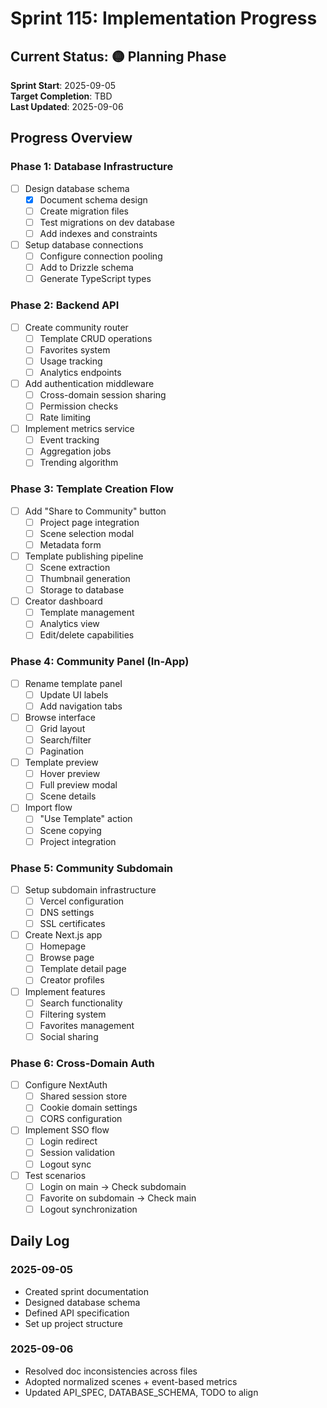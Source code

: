 # Sprint 115: Implementation Progress

## Current Status: 🟡 Planning Phase
**Sprint Start**: 2025-09-05  
**Target Completion**: TBD  
**Last Updated**: 2025-09-06

## Progress Overview

### Phase 1: Database Infrastructure
- [ ] Design database schema
  - [x] Document schema design
  - [ ] Create migration files
  - [ ] Test migrations on dev database
  - [ ] Add indexes and constraints
- [ ] Setup database connections
  - [ ] Configure connection pooling
  - [ ] Add to Drizzle schema
  - [ ] Generate TypeScript types

### Phase 2: Backend API
- [ ] Create community router
  - [ ] Template CRUD operations
  - [ ] Favorites system
  - [ ] Usage tracking
  - [ ] Analytics endpoints
- [ ] Add authentication middleware
  - [ ] Cross-domain session sharing
  - [ ] Permission checks
  - [ ] Rate limiting
- [ ] Implement metrics service
  - [ ] Event tracking
  - [ ] Aggregation jobs
  - [ ] Trending algorithm

### Phase 3: Template Creation Flow
- [ ] Add "Share to Community" button
  - [ ] Project page integration
  - [ ] Scene selection modal
  - [ ] Metadata form
- [ ] Template publishing pipeline
  - [ ] Scene extraction
  - [ ] Thumbnail generation
  - [ ] Storage to database
- [ ] Creator dashboard
  - [ ] Template management
  - [ ] Analytics view
  - [ ] Edit/delete capabilities

### Phase 4: Community Panel (In-App)
- [ ] Rename template panel
  - [ ] Update UI labels
  - [ ] Add navigation tabs
- [ ] Browse interface
  - [ ] Grid layout
  - [ ] Search/filter
  - [ ] Pagination
- [ ] Template preview
  - [ ] Hover preview
  - [ ] Full preview modal
  - [ ] Scene details
- [ ] Import flow
  - [ ] "Use Template" action
  - [ ] Scene copying
  - [ ] Project integration

### Phase 5: Community Subdomain
- [ ] Setup subdomain infrastructure
  - [ ] Vercel configuration
  - [ ] DNS settings
  - [ ] SSL certificates
- [ ] Create Next.js app
  - [ ] Homepage
  - [ ] Browse page
  - [ ] Template detail page
  - [ ] Creator profiles
- [ ] Implement features
  - [ ] Search functionality
  - [ ] Filtering system
  - [ ] Favorites management
  - [ ] Social sharing

### Phase 6: Cross-Domain Auth
- [ ] Configure NextAuth
  - [ ] Shared session store
  - [ ] Cookie domain settings
  - [ ] CORS configuration
- [ ] Implement SSO flow
  - [ ] Login redirect
  - [ ] Session validation
  - [ ] Logout sync
- [ ] Test scenarios
  - [ ] Login on main → Check subdomain
  - [ ] Favorite on subdomain → Check main
  - [ ] Logout synchronization

## Daily Log

### 2025-09-05
- Created sprint documentation
- Designed database schema
- Defined API specification
- Set up project structure

### 2025-09-06
- Resolved doc inconsistencies across files
- Adopted normalized scenes + event-based metrics
- Updated API_SPEC, DATABASE_SCHEMA, TODO to align
